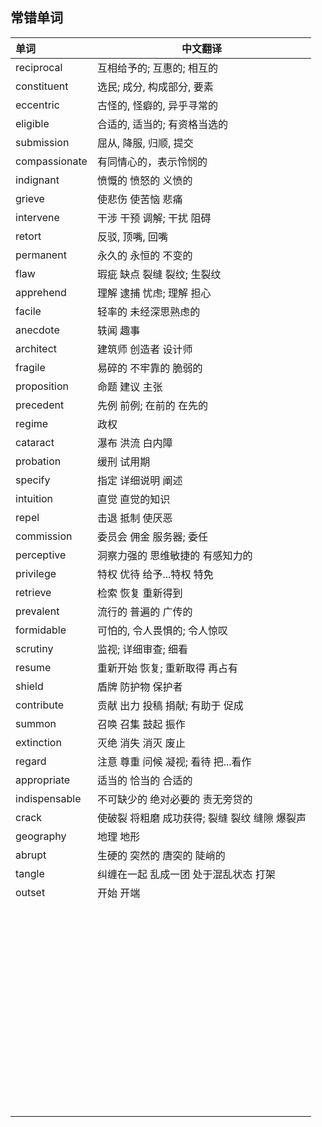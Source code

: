 ## 常错单词

|单词|中文翻译|
| :--- | ---- |
| reciprocal | 互相给予的; 互惠的; 相互的 |
| constituent | 选民; 成分, 构成部分, 要素 |
| eccentric | 古怪的, 怪癖的, 异乎寻常的 |
| eligible | 合适的, 适当的; 有资格当选的 |
| submission | 屈从, 降服, 归顺, 提交 |
| compassionate | 有同情心的，表示怜悯的 |
| indignant | 愤慨的 愤怒的 义愤的 |
| grieve | 使悲伤 使苦恼 悲痛 |
| intervene | 干涉 干预 调解;  干扰 阻碍 |
| retort | 反驳, 顶嘴, 回嘴 |
| permanent | 永久的 永恒的 不变的 |
| flaw | 瑕疵 缺点 裂缝 裂纹; 生裂纹 |
| apprehend | 理解 逮捕 忧虑; 理解 担心 |
| facile | 轻率的 未经深思熟虑的 |
| anecdote | 轶闻 趣事 |
| architect | 建筑师 创造者 设计师 |
| fragile | 易碎的 不牢靠的 脆弱的 |
| proposition | 命题 建议 主张 |
| precedent | 先例 前例; 在前的 在先的 |
| regime | 政权 |
| cataract | 瀑布 洪流 白内障 |
| probation | 缓刑 试用期 |
| specify | 指定 详细说明 阐述 |
| intuition | 直觉 直觉的知识 |
| repel | 击退 抵制 使厌恶 |
| commission | 委员会 佣金 服务器; 委任 |
| perceptive | 洞察力强的 思维敏捷的 有感知力的 |
| privilege | 特权 优待 给予...特权 特免 |
| retrieve | 检索 恢复 重新得到 |
| prevalent | 流行的 普遍的 广传的 |
| formidable | 可怕的, 令人畏惧的; 令人惊叹 |
| scrutiny | 监视; 详细审查; 细看 |
| resume | 重新开始 恢复; 重新取得 再占有 |
| shield | 盾牌 防护物 保护者 |
| contribute | 贡献 出力 投稿 捐献; 有助于 促成 |
| summon | 召唤 召集 鼓起 振作 |
| extinction | 灭绝 消失 消灭 废止 |
| regard | 注意 尊重 问候 凝视; 看待 把...看作 |
| appropriate | 适当的 恰当的 合适的 |
| indispensable | 不可缺少的 绝对必要的 责无旁贷的 |
| crack | 使破裂 将粗磨 成功获得; 裂缝 裂纹 缝隙 爆裂声 |
| geography | 地理 地形 |
| abrupt | 生硬的 突然的 唐突的 陡峭的 |
| tangle | 纠缠在一起 乱成一团 处于混乱状态 打架 |
| outset | 开始 开端 |
|       |       |
|       |       |
|       |       |
|       |       |
|       |       |
|       |       |
|       |       |
|       |       |
|       |       |
|       |       |
|       |       |
|       |       |
|       |       |
|       |       |
|       |       |
|       |       |
|       |       |
|       |       |
|       |       |
|       |       |
|       |       |
|       |       |
|       |       |
|       |       |
|       |       |
|       |       |
|       |       |
|       |       |
|       |       |
|       |       |
|       |       |
|       |       |
|       |       |
|       |       |
|       |       |
|       |       |
|       |       |
|       |       |
|       |       |
|       |       |
|       |       |
|       |       |
|       |       |
|       |       |
|       |       |
|       |       |
|       |       |
|       |       |
|       |       |
|       |       |
|       |       |
|       |       |
|       |       |
|       |       |
|       |       |
|       |       |
|       |       |